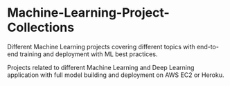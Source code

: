 # Machine-Learning-Project-Collections
Different Machine Learning projects covering different topics with end-to-end training and deployment with ML best practices.

Projects related to different Machine Learning and Deep Learning application with full model building and deployment on AWS EC2 or Heroku.